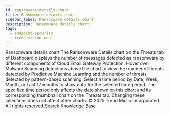 ```yaml
---
id: ransomware-details-chart
title: Ransomware details chart
sidebar_label: Ransomware details chart
description: Ransomware details chart
tags:
  - endpoint-security
  - trend-vision-one
---
```


 Ransomware details chart The Ransomware Details chart on the Threats tab of Dashboard displays the number of messages detected as ransomware by different components of Cloud Email Gateway Protection. Hover over Malware Scanning detections above the chart to view the number of threats detected by Predictive Machine Learning and the number of threats detected by pattern-based scanning. Select a time period by Date, Week, Month, or Last 12 months to show data for the selected time period. The specified time period only affects the data shown on this chart and its corresponding thumbnail chart on the Threats tab. Changing these selections does not affect other charts. © 2025 Trend Micro Incorporated. All rights reserved.Search Knowledge Base